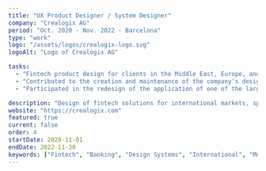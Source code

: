 ```yaml
---
title: "UX Product Designer / System Designer"
company: "Crealogix AG"
period: "Oct. 2020 - Nov. 2022 - Barcelona"
type: "work"
logo: "/assets/logos/crealogix-logo.svg"
logoAlt: "Logo of Crealogix AG"

tasks:
  - "Fintech product design for clients in the Middle East, Europe, and Asia."
  - "Contributed to the creation and maintenance of the company’s design system."
  - "Participated in the redesign of the application of one of the largest banks in the Middle East as a product designer and design system specialist."

description: "Design of fintech solutions for international markets, specializing in design systems and large-scale banking products."
website: "https://crealogix.com"
featured: true
current: false
order: 4
startDate: 2020-11-01
endDate: 2022-11-30
keywords: ["Fintech", "Banking", "Design Systems", "International", "Mobile Apps", "Enterprise"]
---
```

